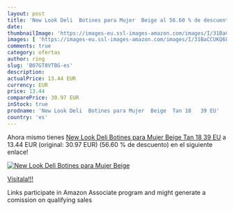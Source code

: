 ```yaml
---
layout: post
title: 'New Look Deli  Botines para Mujer  Beige al 56.60 % de descuento'
date: 
thumbnailImage: 'https://images-eu.ssl-images-amazon.com/images/I/31BaCCUKQ6L._SL200_.jpg'
images: [ 'https://images-eu.ssl-images-amazon.com/images/I/31BaCCUKQ6L._SL200_.jpg' ]
comments: true
category: ofertas
author: ring
slug: 'B07GT8VTBG-es'
description:
actualPrice: 13.44 EUR
currency: EUR
price: 13.44
comparePrice: 30.97 EUR
inStock: true
prodname: 'New Look Deli  Botines para Mujer  Beige  Tan 18   39 EU'
country: 'es'
---
```


Ahora mismo tienes [New Look Deli  Botines para Mujer  Beige  Tan 18   39 EU](https://www.amazon.es/dp/B07GT8VTBG/?tag=tolees-21) a 13.44 EUR (original: 30.97 EUR) (56.60 %  de descuento) en el siguiente enlace!

[![New Look Deli  Botines para Mujer  Beige](https://images-eu.ssl-images-amazon.com/images/I/31BaCCUKQ6L._SL200_.jpg)](https://www.amazon.es/dp/B07GT8VTBG/?tag=tolees-21)

[Visítala!!!](https://www.amazon.es/dp/B07GT8VTBG/?tag=tolees-21)

Links participate in Amazon Associate program and might generate a comission on qualifying sales
